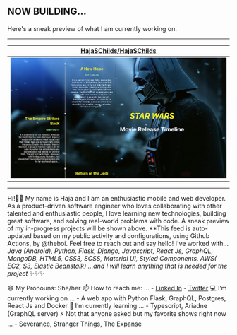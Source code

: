 ## NOW BUILDING...

Here's a sneak preview of what I am currently working on.

---

| [HajaSChilds/HajaSChilds](https://github.com/HajaSChilds/HajaSChilds) |
| :-: |
| <a href="https://github.com/HajaSChilds/HajaSChilds"><img src="https://github.com/HajaSChilds/HajaSChilds/raw/master/DISPLAY.jpg" alt="HajaSChilds/HajaSChilds" title="HajaSChilds/HajaSChilds" width="NaN" height="NaN"></a> |



---

Hi!👋🏽  My name is Haja and I am an enthusiastic mobile and web developer. As a product-driven software engineer who loves collaborating with other talented and enthusiastic people, I love learning new technologies, building great software, and solving real-world problems with code.  A sneak preview of my in-progress projects will be shown above. **This feed is auto-updated based on my public activity and configurations, using Github Actions, by @theboi.  Feel free to reach out and say hello!
I've worked with... *Java (Android), Python, Flask, Django, Javascript, React Js, GraphQL, MongoDB, HTML5, CSS3, SCSS, Material UI, Styled Components, AWS( EC2, S3, Elastic Beanstalk) ...and I will learn anything that is needed for the project* ✨✨✨

😄 My Pronouns: She/her
📫 How to reach me: ... - [Linked In](https://www.linkedin.com/in/haja-childs-dev-md/) - [Twitter](https://twitter.com/tech_natural)
💻 I’m currently working on ... - A web app with Python Flask, GraphQL, Postgres, React Js and Docker
🌱 I’m currently learning ... - Typescript, Ariadne (GraphQL server)
⚡ Not that anyone asked but my favorite shows right now ... - Severance, Stranger Things, The Expanse
